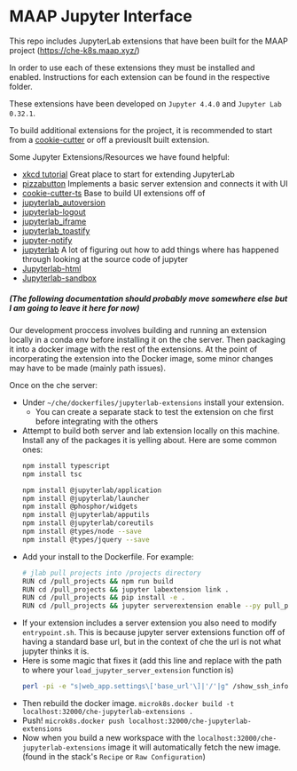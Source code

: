 # MAAP Jupyter Interface

This repo includes JupyterLab extensions that have been built for the MAAP project (https://che-k8s.maap.xyz/)

In order to use each of these extensions they must be installed and enabled. Instructions for each extension can be found in the respective folder. 

These extensions have been developed on `Jupyter 4.4.0` and `Jupyter Lab 0.32.1`.

To build additional extensions for the project, it is recommended to start from a [cookie-cutter](https://github.com/jupyterlab/extension-cookiecutter-ts) or off a previouslt built extension.

Some Jupyter Extensions/Resources we have found helpful:
* [xkcd tutorial](https://jupyterlab.readthedocs.io/en/stable/developer/xkcd_extension_tutorial.html) Great place to start for extending JupyterLab
* [pizzabutton](https://github.com/peterskipper/pizzabutton) Implements a basic server extension and connects it with UI
* [cookie-cutter-ts](https://github.com/jupyterlab/extension-cookiecutter-ts) Base to build UI extensions off of
* [jupyterlab_autoversion](https://github.com/timkpaine/jupyterlab_autoversion)
* [jupyterlab-logout](https://github.com/zgqallen/jupyterlab-logout)
* [jupyterlab_iframe](https://github.com/timkpaine/jupyterlab_iframe)
* [jupyterlab_toastify](https://github.com/fcollonval/jupyterlab_toastify)
* [jupyter-notify](https://github.com/ShopRunner/jupyter-notify)
* [jupyterlab](https://github.com/jupyterlab/jupyterlab) A lot of figuring out how to add things where has happened through looking at the source code of jupyter
* [Jupyterlab-html](https://github.com/mflevine/jupyterlab_html) 
* [Jupyterlab-sandbox](https://github.com/canavandl/jupyterlab_sandbox)

##### (The following documentation should probably move somewhere else but I am going to leave it here for now)
Our development proccess involves building and running an extension locally in a conda env before installing it on the che server. Then packaging it into a docker image with the rest of the extensions. At the point of incorperating the extension into the Docker image, some minor changes may have to be made (mainly path issues).

Once on the che server:
- Under `~/che/dockerfiles/jupyterlab-extensions` install your extension.
    - You can create a separate stack to test the extension on che first before integrating with the others
- Attempt to build both server and lab extension locally on this machine. Install any of the packages it is yelling about.  Here are some common ones:
    ```bash
    npm install typescript
    npm install tsc

    npm install @jupyterlab/application
    npm install @jupyterlab/launcher
    npm install @phosphor/widgets
    npm install @jupyterlab/apputils
    npm install @jupyterlab/coreutils
    npm install @types/node --save
    npm install @types/jquery --save
    ```
- Add your install to the Dockerfile. For example:
    ```bash
    # jlab pull projects into /projects directory
    RUN cd /pull_projects && npm run build
    RUN cd /pull_projects && jupyter labextension link .
    RUN cd /pull_projects && pip install -e .
    RUN cd /pull_projects && jupyter serverextension enable --py pull_projects --sys-prefix
    
    ```
- If your extension includes a server extension you also need to modify `entrypoint.sh`. This is because jupyter server extensions function off of having a standard base url, but in the context of che the url is not what jupyter thinks it is.
- Here is some magic that fixes it (add this line and replace with the path to where your `load_jupyter_server_extension` function is)
    ```bash
    perl -pi -e "s|web_app.settings\['base_url'\]|'/'|g" /show_ssh_info/show_ssh_info/__init__.py
    ```
- Then rebuild the docker image. `microk8s.docker build -t localhost:32000/che-jupyterlab-extensions .`
- Push! `microk8s.docker push localhost:32000/che-jupyterlab-extensions `
- Now when you build a new workspace with the `localhost:32000/che-jupyterlab-extensions` image it will automatically fetch the new image. (found in the stack's `Recipe` or `Raw Configuration`)